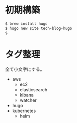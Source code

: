 # 初期構築

```bash
$ brew install hugo
$ hugo new site tech-blog-hugo
$ 
```

# タグ整理

全て小文字にする。

- aws
    - ec2
    - elasticsearch
    - kibana
    - watcher
- hugo
- kubernetes
    - helm
